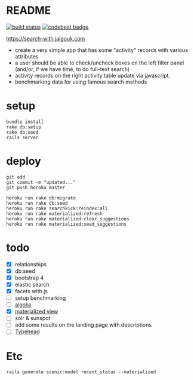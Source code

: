 # README

[![build status](https://gitlab.com/jaigouk/search-with/badges/master/build.svg)](https://gitlab.com/jaigouk/search-with/commits/master)
[![codebeat badge](https://codebeat.co/badges/8bb5880c-5ccf-456a-98cf-dbe65b722a95)](https://codebeat.co/projects/github-com-jaigouk-search-with)

https://search-with.jaigouk.com

* create a very simple app that has some "activity" records with various attributes
* a user should be able to check/uncheck boxes on the left filter panel (and/or, if we have time, to do full-text search)
* activity records on the right activity table update via javascript.
* benchmarking data for using famous search methods

# setup

```
bundle install
rake db:setup
rake db:seed
rails server
```

# deploy

```
git add .
git commit -m "updated..."
git push heroku master

heroku run rake db:migrate
heroku run rake db:seed
heroku run rake searchkick:reindex:all
heroku run rake materialized:refresh
heroku run rake materialized:clear_suggestions
heroku run rake materialized:seed_suggestions
```

# todo

- [x] relationships
- [x] db:seed
- [x] bootstrap 4
- [x] elastic search 
- [x] facets with js
- [ ] setup benchmarking
- [ ] [algolia](https://www.algolia.com)
- [x] [materialized view](http://confreaks.tv/videos/railsconf2016-multi-table-full-text-search-with-postgres)
- [ ] solr & sunspot
- [ ] add some results on the landing page with descriptions
- [ ] [Typehead](https://github.com/twitter/typeahead.js/blob/master/doc/jquery_typeahead.md)

# Etc

`rails generate scenic:model recent_status --materialized`

